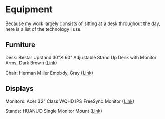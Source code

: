 # Equipment

Because my work largely consists of sitting at a desk throughout the day, here is a list of the technology I use.

## Furniture

Desk: Bestar Upstand 30"X 60" Adjustable Stand Up Desk with Monitor Arms, Dark Brown 
([Link](https://www.bestar.com/product/60w-x-30d-standing-desk-dual-monitor-arm-165870?variation=21))

Chair: Herman Miller Emobdy, Gray 
([Link](https://www.hermanmiller.com/products/seating/office-chairs/embody-chairs/))

## Displays

Monitors: Acer 32" Class WQHD IPS FreeSync Monitor 
([Link](https://www.costco.com/Acer-32%22-Class-WQHD-IPS-FreeSync-Monitor.product.100511548.html))

Stands: HUANUO Single Monitor Mount 
([Link](https://www.amazon.com/dp/B08FB7WFCT))

